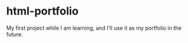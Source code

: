 # html-portfolio
My first project while I am learning, and I'll use it as my portfolio in the future.
